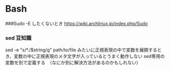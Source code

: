 # Bash
###Sudo -E したくないとき
https://wiki.archlinux.jp/index.php/Sudo
### sed 豆知識
sed -e "s/*./$string/g" path/to/file
みたいに正規表現の中で変数を展開するとき、変数の中に正規表現のメタ文字が入っているとうまく動作しない
sed専用の変数を別で定義する　（なにか別に解決方法があるのかもしれない）
